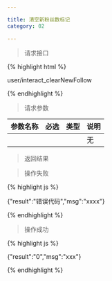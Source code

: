```yaml
---

title: 清空新粉丝数标记
category: 02

---
```


> 请求接口

{% highlight html %}

user/interact_clearNewFollow

{% endhighlight %}

> 请求参数

|参数名称			|必选		|类型		|说明									
|-------------------|:---------:|:---------:|--------------------------------------------
|					|			|			|无

> 返回结果

> 操作失败

{% highlight js %}

{"result":"错误代码","msg":"xxxx"}

{% endhighlight %}

> 操作成功

{% highlight js %}

{"result":"0","msg":"xxx"}

{% endhighlight %}
